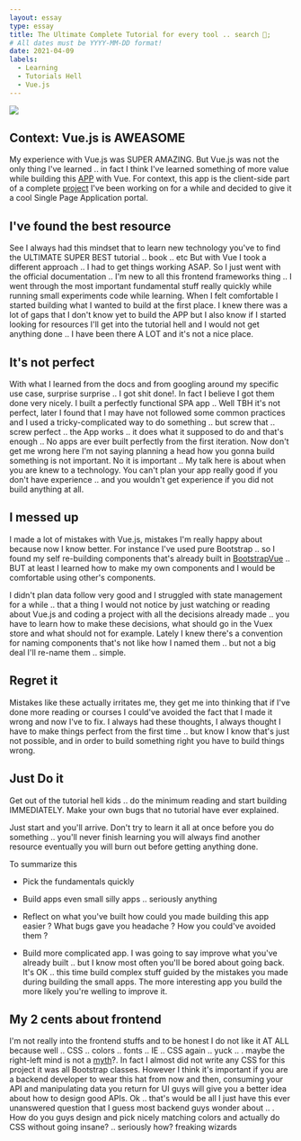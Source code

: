 ```yaml
---
layout: essay
type: essay
title: The Ultimate Complete Tutorial for every tool .. search 🔎;
# All dates must be YYYY-MM-DD format!
date: 2021-04-09
labels:
  - Learning
  - Tutorials Hell
  - Vue.js
---
```


<img class="ui centered image" src="https://images.unsplash.com/photo-1562037283-072818fb6d8f?ixlib=rb-1.2.1&q=80&fm=jpg&crop=entropy&cs=tinysrgb&dl=james-lee-qSf_4bNsoWc-unsplash.jpg&w=640">


## Context: Vue.js is AWEASOME
My experience with Vue.js was SUPER AMAZING. But Vue.js was not the only thing I've learned .. in fact I think I've learned something of more value while building this [APP](github.com/zelite-client) with Vue. For context, this app is the client-side part of a complete [project](https://3omer.github.io/projects/zelite) I've been working on for a while and decided to give it a cool Single Page Application portal.

## I've found the best resource
See I always had this mindset that to learn new technology you've to find the ULTIMATE SUPER BEST tutorial .. book .. etc
But with Vue I took a different approach .. I had to get things working ASAP. So I just went with the official documentation .. I'm new to all this frontend frameworks thing .. I went through the most important fundamental stuff really quickly while running small experiments code while learning. When I felt comfortable I started building what I wanted to build at the first place. I knew there was a lot of gaps that I don't know yet to build the APP but I also know if I started looking for resources I'll get into the tutorial hell and I would not get anything done .. I have been there A LOT and it's not a nice place.

## It's not perfect
With what I learned from the docs and from googling around my specific use case, surprise surprise .. I got shit done!. In fact I believe I got them done very nicely. I built a perfectly functional SPA app .. Well TBH it's not perfect, later I found that I may have not followed some common practices and I used a tricky-complicated way to do something .. but screw that .. screw perfect .. the App works .. it does what it supposed to do and that's enough .. No apps are ever built perfectly from the first iteration.
Now don't get me wrong here I'm not saying planning a head how you gonna build something is not important. No it is important .. My talk here is about when you are knew to a technology. You can't plan your app really good if you don't have experience .. and you wouldn't get experience if you did not build anything at all. 

## I messed up
I made a lot of mistakes with Vue.js, mistakes I'm really happy about because now I know better.
For instance I've used pure Bootstrap .. so I found my self re-building components that's already built in [BootstrapVue](https://bootstrap-vue.org/) .. BUT at least I learned how to make my own components and I would be comfortable using other's components.

I didn't plan data follow very good and I struggled with state management for a while .. that a thing I would not notice by just watching or reading about Vue.js and coding a project with all the decisions already made .. you have to learn how to make these decisions, what should go in the Vuex store and what should not for example.
Lately I knew there's a convention for naming components that's not like how I named them .. but not a big deal I'll re-name them .. simple.

## Regret it
Mistakes like these actually irritates me, they get me into thinking that if I've done more reading or courses I could've avoided the fact that I made it wrong and now I've to fix. I always had these thoughts, I always thought I have to make things perfect from the first time .. but know I know that's just not possible, and in order to build something right you have to build things wrong. 

## Just Do it
Get out of the tutorial hell kids .. do the minimum reading and start building IMMEDIATELY. Make your own bugs that no tutorial have ever explained.

Just start and you'll arrive. 
Don't try to learn it all at once before you do something .. you'll never finish learning you will always find another resource eventually you will burn out before getting anything done. 

To summarize this
- Pick the fundamentals quickly
- Build apps even small silly apps .. seriously anything
- Reflect on what you've built
how could you made building this app easier ?
What bugs gave you headache ? How you could've avoided them ?

- Build more complicated app.
I was going to say improve what you've already built .. but I know most often you'll be bored about going back. It's OK .. this time build complex stuff guided by the mistakes you made during building the small apps. The more interesting app you build the more likely you're welling to improve it.

## My 2 cents about frontend
I'm not really into the frontend stuffs and to be honest I do not like it AT ALL because well .. CSS .. colors .. fonts .. IE .. CSS again .. yuck .. . maybe the right-left mind is not a [myth](https://simple.wikipedia.org/wiki/Lateralization_of_brain_function)?. In fact I almost did not write any CSS for this project it was all Bootstrap classes. However I think it's important if you are a backend developer to wear this hat from now and then, consuming your API and manipulating data you return for UI guys will give you a better idea about how to design good APIs.
Ok .. that's would be all I just have this ever unanswered question that I guess most backend guys wonder about .. . How do you guys design and pick nicely matching colors and actually do CSS without going insane? .. seriously how? freaking wizards
